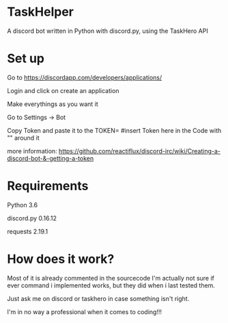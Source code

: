 # TaskHelper
A discord bot written in Python with discord.py, using the TaskHero API

# Set up

Go to https://discordapp.com/developers/applications/

Login and click on create an application

Make everythings as you want it

Go to Settings -> Bot

Copy Token and paste it to the TOKEN= #insert Token here in the Code with "" around it

more information: https://github.com/reactiflux/discord-irc/wiki/Creating-a-discord-bot-&-getting-a-token

# Requirements

Python 3.6

discord.py 0.16.12

requests 2.19.1

# How does it work?
Most of it is already commented in the sourcecode
I'm actually not sure if ever command i implemented works, but they did when i last tested them.

Just ask me on discord or taskhero in case something isn't right.

I'm in no way a professional when it comes to coding!!!

